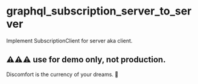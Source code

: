 # graphql_subscription_server_to_server

Implement SubscriptionClient for server aka client.

## ⚠️⚠️⚠️ use for demo only, not production.

<!-- INSPIRATIONAL_QUOTE_START -->
Discomfort is the currency of your dreams.
🐯
<!-- INSPIRATIONAL_QUOTE_END -->
